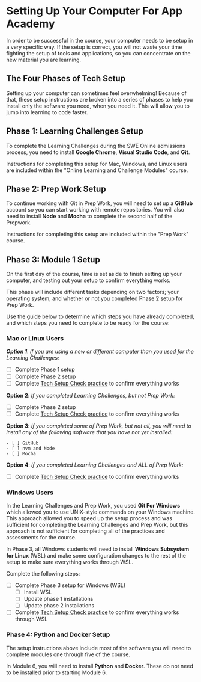 # Setting Up Your Computer For App Academy

In order to be successful in the course, your computer needs to be setup in a
very specific way. If the setup is correct, you will not waste your time
fighting the setup of tools and applications, so you can concentrate on the new
material you are learning.

## The Four Phases of Tech Setup

Setting up your computer can sometimes feel overwhelming! Because of that, these
setup instructions are broken into a series of phases to help you install only
the software you need, when you need it. This will allow you to jump into
learning to code faster.

## Phase 1: Learning Challenges Setup

To complete the Learning Challenges during the SWE Online admissions process,
you need to install __Google Chrome__, __Visual Studio Code__, and __Git__.

Instructions for completing this setup for Mac, Windows, and Linux users are
included within the "Online Learning and Challenge Modules" course.

## Phase 2: Prep Work Setup

To continue working with Git in Prep Work, you will need to set up a
__GitHub__ account so you can start working with remote repositories. You will
also need to install __Node__ and __Mocha__ to complete the second
half of the Prepwork.

Instructions for completing this setup are included within the "Prep Work"
course.

## Phase 3: Module 1 Setup

On the first day of the course, time is set aside to finish setting up your
computer, and testing out your setup to confirm everything works.

This phase will include different tasks depending on two factors; your operating
system, and whether or not you completed Phase 2 setup for Prep Work.

Use the guide below to determine which steps you have already completed, and
which steps you need to complete to be ready for the course:

### Mac or Linux Users

___Option 1___: _If you are using a new or different computer than you used for the Learning
Challenges:_

- [ ] Complete Phase 1 setup
- [ ] Complete Phase 2 setup
- [ ] Complete [Tech Setup Check practice] to confirm everything works

__Option 2__: _If you completed Learning Challenges, but not Prep Work:_

- [ ] Complete Phase 2 setup
- [ ] Complete [Tech Setup Check practice] to confirm everything works

__Option 3__: _If you completed some of Prep Work, but not all, you will need to install
    any of the following software that you have not yet installed:_

    - [ ] GitHub
    - [ ] nvm and Node
    - [ ] Mocha

__Option 4__: _If you completed Learning Challenges and ALL of Prep Work:_

- [ ] Complete [Tech Setup Check practice] to confirm everything works

### Windows Users

In the Learning Challenges and Prep Work, you used __Git For Windows__ which
allowed you to use UNIX-style commands on your Windows machine. This approach
allowed you to speed up the setup process and was sufficient for completing the
Learning Challenges and Prep Work, but this approach is not sufficient for
completing all of the practices and assessments for the course.

In Phase 3, all Windows students will need to install __Windows Subsystem for
Linux__ (WSL) and make some configuration changes to the rest of the setup to
make sure everything works through WSL.

Complete the following steps:

- [ ] Complete Phase 3 setup for Windows (WSL)
    - [ ] Install WSL
    - [ ] Update phase 1 installations
    - [ ] Update phase 2 installations
- [ ] Complete [Tech Setup Check practice] to confirm everything works through
  WSL

### Phase 4: Python and Docker Setup

The setup instructions above include most of the software you will need to
complete modules one through five of the course.

In Module 6, you will need to install __Python__ and __Docker__. These do not
need to be installed prior to starting Module 6.

[Tech Setup Check practice]: https://github.com/appacademy/practice-for-week-01-tech-setup-check/blob/main/README.md